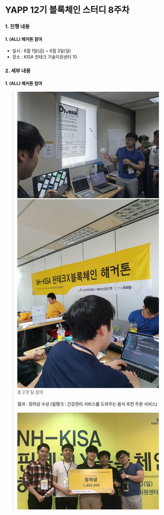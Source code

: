 # YAPP 12기 블록체인 스터디 8주차

### 1. 진행 내용  
#### 1. (ALL) 해커톤 참여
- 일시 : 6월 1일(금) ~ 6월 3일(일)
- 장소 : KISA 핀테크 기술지원센터 10
  
### 2. 세부 내용  
#### 1. (ALL) 해커톤 참여  
   > ![image](https://github.com/YAPP12th/BlockChain_study/blob/master/blockchain_tech/0.Reference/photo/8_presentation.jpeg?raw=true)  
   > ![image](https://github.com/YAPP12th/BlockChain_study/blob/master/blockchain_tech/0.Reference/photo/8_develop.jpeg?raw=true)  
   > 총 2개 팀 참여
   > 
   > #### 결과 : 장려상 수상 (밀탱크 : 건강관리 서비스를 도와주는 음식 추천 주문 서비스)  
   > ![image](https://github.com/YAPP12th/BlockChain_study/blob/master/blockchain_tech/0.Reference/photo/8_award.png?raw=true)  
